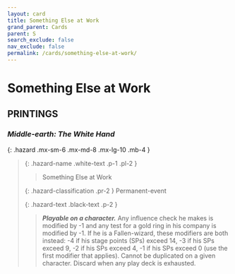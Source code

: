 ```yaml
---
layout: card
title: Something Else at Work
grand_parent: Cards
parent: S
search_exclude: false
nav_exclude: false
permalink: /cards/something-else-at-work/
---
```


# Something Else at Work


## PRINTINGS


### _Middle-earth: The White Hand_

{: .hazard .mx-sm-6 .mx-md-8 .mx-lg-10 .mb-4 }
> {: .hazard-name .white-text .p-1 .pl-2 }
> > <div class="hazard-mp"></div>
> > <div class="card-name">Something Else at Work</div>
>
> {: .hazard-classification .pr-2 }
> Permanent-event
>
> {: .hazard-text .black-text .p-2 }
> > ***Playable on a character.*** Any influence check he makes is modified by -1 and any test for a gold ring in his company is modified by -1. If he is a Fallen-wizard, these modifiers are both instead: -4 if his stage points (SPs) exceed 14, -3 if his SPs exceed 9, -2 if his SPs exceed 4, -1 if his SPs exceed 0 (use the first modifier that applies). Cannot be duplicated on a given character. Discard when any play deck is exhausted.  
>


